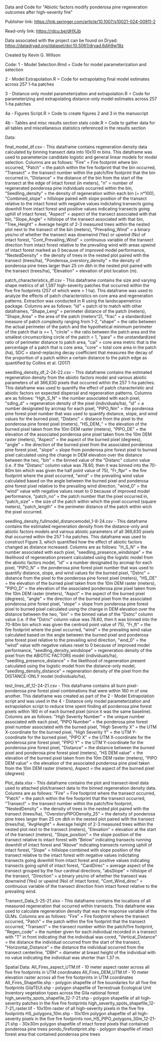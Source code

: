 Data and Code for "Abiotic factors modify ponderosa pine regeneration outcomes after high-severity fire"

Publisher link: https://link.springer.com/article/10.1007/s10021-024-00911-2

Read-only link: https://rdcu.be/dHXJb

Data associated with the project can be found on Dryad: https://datadryad.org/dataset/doi:10.5061/dryad.6djh9w18z

Created by Kevin G. Willson

Code:
1 - Model Selection.Rmd = Code for model parameterization and selection

2 - Model Extrapolation.R = Code for extrapolating final model estimates across 257 1-ha patches

3 - Distance only model parameterization and extrapolation.R = Code for parameterizing and extrapolating distance-only model estimates across 257 1-ha patches

4a - Figures Script.R = Code to create figures 2 and 3 in the manuscript

4b - Tables and misc results section stats code.R = Code to gather data for all tables and miscellaneous statistics referenced in the results section 

Data:

final_model_df.csv - This dataframe contains regeneration density data calculated by binning transect data into 10x10 m bins. This dataframe was used to parameterize candidate logistic and general linear models for model selection. Columns are as follows: "Fire" = Fire footprint where bin occurred, "Patch" = the patch within the fire footprint that the bin occurred, "Transect" = the transect number within the patch/fire footprint that the bin occurred in, "Distance" = the distance of the bin from the start of the transect at the edge of intact forest (in meters), "n" = number of regenerated ponderosa pine individuals occurred within the bin, "Seedling_density" = the density of regeneration within each bin (= n*100), "Combined_slope" = hillslope paired with slope position of the transect relative to the intact forest with negative values indictating transects going downhill from intact forest and positive values indicating transects going uphill of intact forest, "Aspect" = aspect of the transect associated with that bin, "Slope_Angle" = hillslope of the transect associated with that bin, "Tree_Height" = Average height of 2-3 measured trees within the nested plot next to the transect of the bin (meters), "Prevailing_Wind" = a binary yes/no of whether the transect was downwind (Yes) or upwind (No) of intact forest, "Cont_Prevailing_Wind" = continuous variable of the transect direction from intact forest relative to the prevailing wind with areas upwind of intact forest marked as 0 because of improved model performance, "NestedDensity" = the density of trees in the nested plot paired with the transect (trees/ha), "Ponderosa_overstory_density" = the density of ponderosa pine trees larger than 25 cm dbh in the nested plot paired with the transect (trees/ha), "Elevation" = elevation of plot location (m). 

patch_characteristics_df.csv - This dataframe contains the size and varying shape metrics of all 1,597 high-severity patches that occurred within the five fire footprints (257 of which were > 1 ha). This dataframe was used to analyze the effects of patch characteristics on core area and regeneration patterns. Extraction was conducted in R using the landscapemetrics package. Columns are as follows: "Id" = patch id to match with other dataframes, "Shape_Leng" = perimeter distance of the patch (meters), "Shape_Area" = the area of the patch (meters^2), "frac" = a standardized measure of patch complexity ranging from 1-2, "shape" = the ratio between the actual perimeter of the patch and the hypothetical minimum perimeter of the patch that is >= 1, "circle" = the ratio between the patch area and the smallest circumscribing circle of the patch < 1, "para" = the unstandardized ratio of perimeter distance to patch area, "cai" = core area metric that is the percentage of a patch that is core area, 
"core" = total core area in the patch (ha), SDC = stand-replacing decay coefficient that measures the decay of the proportion of a patch within a certain distance to the patch edge as quantified by Collins et al. (2017)

seedling_density_df_2-24-22.csv - This dataframe contains the estimated regeneration density from the abiotic factors model and various abiotic parameters of all 366,630 pixels that occurred within the 257 1-ha patches. This dataframe was used to quantify the effect of patch characteristic and abiotic factors on expected dispersal and regeneration patterns. Columns are as follows: "Hgh_S_N" = the number associated with each pixel, "sdlng_d" = regeneration density of the pixel (individuals/ha), "id" = a number designated by arcmap for each pixel, "PIPO_Nm" = the ponderosa pine forest pixel number that was used to quantify distance, slope, and wind values for the burned pixel, "Distanc" = distance from the pixel to the ponderosa pine forest pixel (meters), "HS_DEM_" = the elevation of the burned pixel taken from the 10m DEM raster (meters), "PIPO_DE" = the elevation of the associated ponderosa pine pixel taken from the 10m DEM raster (meters), "Aspect" = the aspect of the burned pixel (degrees), "angle" = the direction of the burned pixel from the associated ponderosa pine forest pixel, "slope" = slope from ponderosa pine forest pixel to burned pixel calculated using the change in DEM elevation over the distance between the two, "bin" = the binned value of the "Distanc" column value (i.e. if the "Distanc" column value was 78.60, then it was binned into the 70-80m bin which was given the half point value of 75), "Fr_ftpr" = the fire footprint where the pixel occurred, "wind" = the prevailing wind value calculated based on the angle between the burned pixel and ponderosa pine forest pixel relative to the prevailing wind direction, "wind_0" = the "wind" value with negative values reset to 0 because of improved model performance, "patch_no" = the patch number that the pixel occurred in, "patch_size" = the size of the patch within which the pixel occurred (square meters), "patch_length" = the perimeter distance of the patch within wich the pixel occurred. 

seedling_density_fullmodel_distancemodel_1-8-24.csv - This dataframe contains the estimated regeneration density from the distance-only and abiotic factors models and various abiotic parameters of all 366,630 pixels that occurred within the 257 1-ha patches. This dataframe was used to construct Figure 3, which quantified how the effect of abiotic factors changed as distance increased. Columns are as follows: "H_S_N" = the number associated with each pixel, "seedling_presence_windslope" = the likelihood of regeneration present calculated using the logistic model from the abiotic factors model, "id" = a number designated by arcmap for each pixel, "PIPO_N" = the ponderosa pine forest pixel number that was used to quantify distance, slope, and wind values for the burned pixel, "Dstnc" = distance from the pixel to the ponderosa pine forest pixel (meters), "HS_DE" = the elevation of the burned pixel taken from the 10m DEM raster (meters), "PIPO_D" = the elevation of the associated ponderosa pine pixel taken from the 10m DEM raster (meters), "Aspct" = the aspect of the burned pixel (degrees), "angle" = the direction of the burned pixel from the associated ponderosa pine forest pixel, "slope" = slope from ponderosa pine forest pixel to burned pixel calculated using the change in DEM elevation over the distance between the two, "bin" = the binned value of the "Dstnc" column value (i.e. if the "Dstnc" column value was 78.60, then it was binned into the 70-80m bin which was given the centroid point value of 75), "Fr_ft" = the fire footprint where the pixel occurred, "wind" = the prevailing wind value calculated based on the angle between the burned pixel and ponderosa pine forest pixel relative to the prevailing wind direction, "wnd_0" = the "wind" value with negative values reset to 0 because of improved model performance, "seedling_density_windslope" = regeneration density of the pixel from the ABIOTIC FACTORS model (individuals/ha), "seedling_presence_distance" = the likelihood of regeneration present calculated using the logistic model from the distance-only model, "seedling_density_distance" = regeneration density of the pixel from the DISTANCE-ONLY model (individuals/ha),       

test_lines_df_12-24-21.csv - This dataframe contains all burn pixel-ponderosa pine forest pixel combinations that were within 160 m of one another. This dataframe was created as part of the 2 - Model Extrapolation script and was used in the 4 - Distance only model parameterization and extrapolation script to reduce time spent finding all ponderosa pine forest pixels within 160 m of each burned pixel (since it was the same baseline). Columns are as follows: "High Severity Number" = the unique number associated with each pixel, "PIPO Number" = the ponderosa pine forest pixel number associated with the burned pixel, "High Severity X" = the UTM X-coordinate for the burned pixel, "High Severity Y" = the UTM Y-coordinate for the burned pixel, "PIPO X" = the UTM X-coordinate for the ponderosa pine forest pixel, "PIPO Y" = the UTM Y-coordinate for the ponderosa pine forest pixel, "Distance" = the distance between the burned pixel and ponderosa pine forest pixel (meters), "HS DEM value" = the elevation of the burned pixel taken from the 10m DEM raster (meters), "PIPO DEM value" = the elevation of the associated ponderosa pine pixel taken from the 10m DEM raster (meters), Aspect = the aspect of the burned pixel (degrees)

Plot_data.xlsx - This dataframe contains the plot and transect-level data used to attached plot/transect data to the binned regeneration density data. Columns are as follows: "Fire" = Fire footprint where the transect occurred, "Patch" = the patch within the fire footprint that the transect occurred, "Transect" = the transect number within the patch/fire footprint, "NestedDensity" = the density of trees in the nested plot paired with the transect (trees/ha), "OverstoryPIPODensity_25" = the density of ponderosa pine trees larger than 25 cm dbh in the nested plot paired with the transect (trees/ha), "AvgHeight" = Average height of 2-3 measured trees within the nested plot next to the transect (meters), "Elevation" = elevation at the start of the transect (meters), "Slope_position" = the slope position of the transect relative to intact forest with "Below" indicating transects running downhill of intact forest and "Above" indicating transects running uphill of intact forest, "Slope" = hillslope combined with slope position of the transect relative to the intact forest with negative values indictating transects going downhill from intact forest and positive values indicating transects going uphill of intact forest, "CardDirec" = average aspect of the transect grouped by the four cardinal directions, "absSlope" = hillslope of the transect, "Direction" = a binary yes/no of whether the transect was downwind (Yes) or upwind (No) of intact forest, "Cont_Wind_direc" = continuous variable of the transect direction from intact forest relative to the prevailing wind.

Transect_Data_5-25-21.xlsx - This dataframe contains the locations of all measured regeneration that occurred within transects. This dataframe was used to calculate regeneration density that was the response variable of the GLMs. Columns are as follows: "Fire" = Fire footprint where the transect occurred, "Patch" = the patch within the fire footprint that the transect occurred, "Transect" = the transect number within the patch/fire footprint, "Regen_code" = the number given for each individual recorded in a transect with "T" in front indicating that the individual was cored, "Vertical_Distance" = the distance the individual occurred from the start of the transect, "Horizontal_Distance" = the distance the individual occurred from the transect centerline, "DBH" = diameter at breast height of the individual with no value indicating the individual was shorter than 1.37 m. 

Spatial Data:
All_Fires_aspect_UTM.tif - 10 meter aspect raster across all five fire footprints in UTM coordinates
All_Fires_DEM_UTM.tif - 10 meter elevation raster across all five fire footprints in UTM coordinates
All_Fires_Shapefile.shp - polygon shapefile of fire boundaries for all five fire footprints
GilaTEUI.shp - polygon shapefile of Terrestruak Ecological Unit Inventory vegetation types across the Gila national forest
high_severity_spots_shapefile_12-7-21.shp - polygon shapefile of all high-severity patches in the five fire footprints
high_severity_spots_shapefile_12-7-21_raster.tif - 10x10m raster of all high-severity pixels in the five fire footprints
HS_polygons_10m.shp - 10x10m polygon shapefile of all high-severity pixels in the five fire footprints
non_HS_PIPO_polygons_30m_12-21-21.shp - 30x30m polygon shapefile of intact forest pixels that contained ponderosa pine trees
pondo_firefootprint.shp - polygon shapefile of intact forest area that contained ponderosa pine trees
